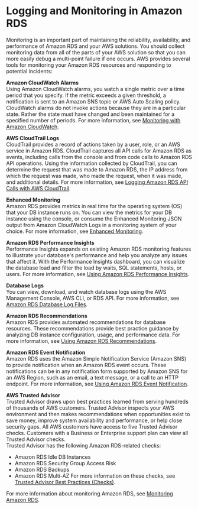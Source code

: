# Logging and Monitoring in Amazon RDS<a name="Overview.LoggingAndMonitoring"></a>

Monitoring is an important part of maintaining the reliability, availability, and performance of Amazon RDS and your AWS solutions\. You should collect monitoring data from all of the parts of your AWS solution so that you can more easily debug a multi\-point failure if one occurs\. AWS provides several tools for monitoring your Amazon RDS resources and responding to potential incidents:

**Amazon CloudWatch Alarms**  
Using Amazon CloudWatch alarms, you watch a single metric over a time period that you specify\. If the metric exceeds a given threshold, a notification is sent to an Amazon SNS topic or AWS Auto Scaling policy\. CloudWatch alarms do not invoke actions because they are in a particular state\. Rather the state must have changed and been maintained for a specified number of periods\. For more information, see [Monitoring with Amazon CloudWatch](MonitoringOverview.md#monitoring-cloudwatch)\.

**AWS CloudTrail Logs**  
CloudTrail provides a record of actions taken by a user, role, or an AWS service in Amazon RDS\. CloudTrail captures all API calls for Amazon RDS as events, including calls from the console and from code calls to Amazon RDS API operations\. Using the information collected by CloudTrail, you can determine the request that was made to Amazon RDS, the IP address from which the request was made, who made the request, when it was made, and additional details\. For more information, see [Logging Amazon RDS API Calls with AWS CloudTrail](logging-using-cloudtrail.md)\.

**Enhanced Monitoring**  
Amazon RDS provides metrics in real time for the operating system \(OS\) that your DB instance runs on\. You can view the metrics for your DB instance using the console, or consume the Enhanced Monitoring JSON output from Amazon CloudWatch Logs in a monitoring system of your choice\. For more information, see [Enhanced Monitoring](USER_Monitoring.OS.md)\.

**Amazon RDS Performance Insights**  
Performance Insights expands on existing Amazon RDS monitoring features to illustrate your database's performance and help you analyze any issues that affect it\. With the Performance Insights dashboard, you can visualize the database load and filter the load by waits, SQL statements, hosts, or users\. For more information, see [Using Amazon RDS Performance Insights](USER_PerfInsights.md)\.

**Database Logs**  
You can view, download, and watch database logs using the AWS Management Console, AWS CLI, or RDS API\. For more information, see [Amazon RDS Database Log Files](USER_LogAccess.md)\.

**Amazon RDS Recommendations**  
Amazon RDS provides automated recommendations for database resources\. These recommendations provide best practice guidance by analyzing DB instance configuration, usage, and performance data\. For more information, see [Using Amazon RDS Recommendations](USER_Recommendations.md)\.

**Amazon RDS Event Notification**  
Amazon RDS uses the Amazon Simple Notification Service \(Amazon SNS\) to provide notification when an Amazon RDS event occurs\. These notifications can be in any notification form supported by Amazon SNS for an AWS Region, such as an email, a text message, or a call to an HTTP endpoint\. For more information, see [Using Amazon RDS Event Notification](USER_Events.md)\.

**AWS Trusted Advisor**  
Trusted Advisor draws upon best practices learned from serving hundreds of thousands of AWS customers\. Trusted Advisor inspects your AWS environment and then makes recommendations when opportunities exist to save money, improve system availability and performance, or help close security gaps\. All AWS customers have access to five Trusted Advisor checks\. Customers with a Business or Enterprise support plan can view all Trusted Advisor checks\.   
Trusted Advisor has the following Amazon RDS\-related checks:  
+ Amazon RDS Idle DB Instances
+ Amazon RDS Security Group Access Risk
+ Amazon RDS Backups
+ Amazon RDS Multi\-AZ
For more information on these checks, see [Trusted Advisor Best Practices \(Checks\)](https://aws.amazon.com/premiumsupport/trustedadvisor/best-practices/)\.

For more information about monitoring Amazon RDS, see [Monitoring Amazon RDS](CHAP_Monitoring.md)\.